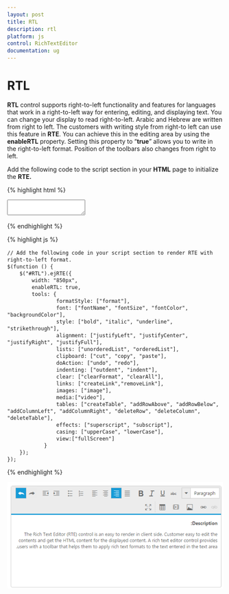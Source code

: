 ```yaml
---
layout: post
title: RTL
description: rtl
platform: js
control: RichTextEditor
documentation: ug
---
```


# RTL

**RTL** control supports right-to-left functionality and features for languages that work in a right-to-left way for entering, editing, and displaying text. You can change your display to read right-to-left. Arabic and Hebrew are written from right to left. The customers with writing style from right-to left can use this feature in **RTE**. You can achieve this in the editing area by using the **enableRTL** property. Setting this property to “**true**” allows you to write in the right-to-left format. Position of the toolbars also changes from right to left.

Add the following code to the script section in your **HTML** page to initialize the **RTE.**

{% highlight html %}

<div class="rte">
    <textarea id="RTL"></textarea>
</div>

{% endhighlight %}

{% highlight js %}

    // Add the following code in your script section to render RTE with right-to-left format.
    $(function () {
        $("#RTL").ejRTE({
            width: "850px",
            enableRTL: true,
            tools: {
					formatStyle: ["format"],
                    font: ["fontName", "fontSize", "fontColor", "backgroundColor"],
                    style: ["bold", "italic", "underline", "strikethrough"],
                    alignment: ["justifyLeft", "justifyCenter", "justifyRight", "justifyFull"],
                    lists: ["unorderedList", "orderedList"],
                    clipboard: ["cut", "copy", "paste"],
                    doAction: ["undo", "redo"],
					indenting: ["outdent", "indent"],
                    clear: ["clearFormat", "clearAll"],
                    links: ["createLink","removeLink"],
                    images: ["image"],
					media:["video"],
                    tables: ["createTable", "addRowAbove", "addRowBelow", "addColumnLeft", "addColumnRight", "deleteRow", "deleteColumn", "deleteTable"],
                    effects: ["superscript", "subscript"],
                    casing: ["upperCase", "lowerCase"],
					view:["fullScreen"]
                }
        });
    });

{% endhighlight %}


![](RTL_images/RTL_img1.png)
